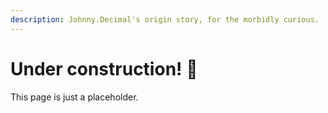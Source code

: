 ```yaml
---
description: Johnny.Decimal's origin story, for the morbidly curious.
---
```


# Under construction! 🚧

This page is just a placeholder.
